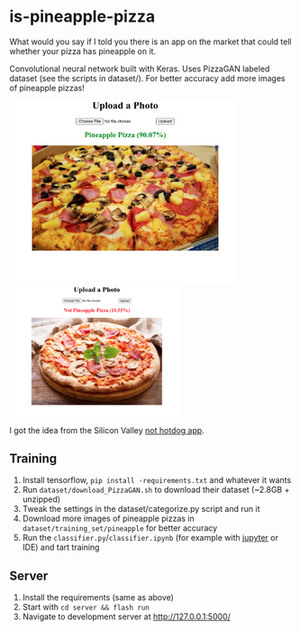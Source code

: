 # is-pineapple-pizza

What would you say if I told you there is an app on the market that could tell whether your pizza has pineapple on it.

Convolutional neural network built with Keras. Uses PizzaGAN labeled dataset (see the scripts in dataset/). For better accuracy add more
 images of pineapple pizzas!

<div>
<img src="./assets/pineapple_detected.png" alt="drawing" width="400px"/>
<img src="./assets/not_pineapple_detected.png" alt="drawing" width="300px"/>
</div>

I got the idea from the Silicon Valley [not hotdog app](https://www.youtube.com/watch?v=vIci3C4JkL0).

## Training
1. Install tensorflow, `pip install -requirements.txt` and whatever it wants
2. Run `dataset/download_PizzaGAN.sh` to download their dataset (~2.8GB + unzipped)
3. Tweak the settings in the dataset/categorize.py script and run it
4. Download more images of pineapple pizzas in `dataset/training_set/pineapple` for better accuracy
5. Run the `classifier.py`/`classifier.ipynb` (for example with [jupyter](https://jupyter.org/) or IDE) and tart training

## Server
1. Install the requirements (same as above)
2. Start with `cd server && flash run`
3. Navigate to development server at http://127.0.0.1:5000/
 